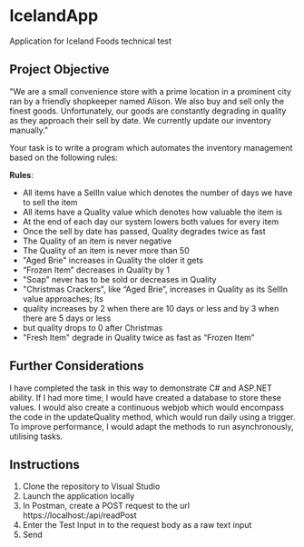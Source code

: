 # IcelandApp
Application for Iceland Foods technical test

## Project Objective
"We are a small convenience store with a prime location in a prominent city ran by a friendly
shopkeeper named Alison. We also buy and sell only the finest goods. Unfortunately, our goods are
constantly degrading in quality as they approach their sell by date. We currently update our
inventory manually."

Your task is to write a program which automates the inventory management based on the following rules:

**Rules**:
+ All items have a SellIn value which denotes the number of days we have to sell the item
+ All items have a Quality value which denotes how valuable the item is
+ At the end of each day our system lowers both values for every item
+ Once the sell by date has passed, Quality degrades twice as fast
+ The Quality of an item is never negative
+ The Quality of an item is never more than 50
+ "Aged Brie" increases in Quality the older it gets
+ “Frozen Item” decreases in Quality by 1
+ "Soap" never has to be sold or decreases in Quality
+ "Christmas Crackers", like “Aged Brie”, increases in Quality as its SellIn value approaches; Its
+  quality increases by 2 when there are 10 days or less and by 3 when there are 5 days or less
+ but quality drops to 0 after Christmas
+ "Fresh Item" degrade in Quality twice as fast as “Frozen Item”

## Further Considerations
I have completed the task in this way to demonstrate C# and ASP.NET ability. If I had more time, I would have created a database to store these values. I would also create a continuous webjob which would encompass the code in the updateQuality method, which would run daily using a trigger. To improve performance, I would adapt the methods to run asynchronously, utilising tasks.

## Instructions
1. Clone the repository to Visual Studio
2. Launch the application locally
3. In Postman, create a POST request to the url https://localhost:<port>/api/readPost
4. Enter the Test Input in to the request body as a raw text input
5. Send
  
